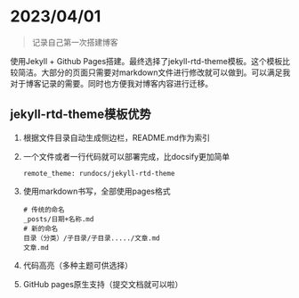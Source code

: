 # 2023/04/01 #
> 记录自己第一次搭建博客

使用Jekyll + Github Pages搭建。最终选择了jekyll-rtd-theme模板。这个模板比较简洁。大部分的页面只需要对markdown文件进行修改就可以做到。可以满足我对于博客记录的需要。同时也方便我对博客内容进行迁移。

## jekyll-rtd-theme模板优势 ##
1. 根据文件目录自动生成侧边栏，README.md作为索引
1. 一个文件或者一行代码就可以部署完成，比docsify更加简单

    `remote_theme: rundocs/jekyll-rtd-theme`

1. 使用markdown书写，全部使用pages格式

    ```
	# 传统的命名  
    _posts/日期+名称.md  
    # 新的命名  
    目录（分类）/子目录/子目录...../文章.md  
    文章.md
	```
2. 代码高亮（多种主题可供选择）
1. GitHub pages原生支持（提交文档就可以啦）